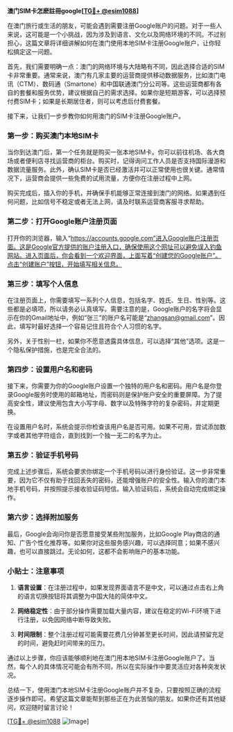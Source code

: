 **澳门SIM卡怎麽註冊google[[TG💪+ @esim1088](https://t.me/s/esim1088)]**

在澳门旅行或生活的朋友，可能会遇到需要注册Google账户的问题。对于一些人来说，这可能是一个小挑战，因为涉及到语言、文化以及网络环境的不同。不过别担心，这篇文章将详细讲解如何在澳门使用本地SIM卡注册Google账户，让你轻松搞定这一问题。

首先，我们需要明确一点：澳门的网络环境与大陆略有不同，因此选择合适的SIM卡非常重要。通常来说，澳门有几家主要的运营商提供移动数据服务，比如澳门电讯（CTM）、数码通（Smartone）和中国联通澳门分公司等。这些运营商都有各自的套餐和服务优势，建议根据自己的需求选择。如果你是短期游客，可以选择预付费SIM卡；如果是长期居住者，则可以考虑后付费套餐。

接下来，让我们一步步教你如何用澳门的SIM卡注册Google账户。

### 第一步：购买澳门本地SIM卡

当你到达澳门后，第一个任务就是购买一张本地SIM卡。你可以前往机场、各大商场或者便利店寻找运营商的柜台。购买时，记得询问工作人员是否支持国际漫游和数据流量服务。此外，确认SIM卡是否已经激活并可以正常使用也很关键。通常情况下，运营商会提供一些免费的试用流量，方便你在注册过程中上网。

购买完成后，插入你的手机，并确保手机能够正常连接到澳门的网络。如果遇到任何问题，比如信号不稳定或者无法上网，请及时联系运营商客服寻求帮助。

### 第二步：打开Google账户注册页面

打开你的浏览器，输入“https://accounts.google.com”进入Google账户注册页面。这是Google官方提供的账户注册入口，确保使用这个网址可以避免误入钓鱼网站。进入页面后，你会看到一个欢迎界面，上面写着“创建您的Google账户”。点击“创建账户”按钮，开始填写相关信息。

### 第三步：填写个人信息

在注册页面上，你需要填写一系列个人信息，包括名字、姓氏、生日、性别等。这些都是必填项，所以请务必认真填写。需要注意的是，Google账户的名字将会显示在你的Gmail地址中，例如“张三”的账户名可能是“zhangsan@gmail.com”。因此，填写时最好选择一个容易记住且符合个人习惯的名字。

另外，关于性别一栏，如果你不愿意透露具体信息，可以选择“其他”选项。这是一个隐私保护措施，也是完全合法的。

### 第四步：设置用户名和密码

接下来，你需要为你的Google账户设置一个独特的用户名和密码。用户名是你登录Google服务时使用的邮箱地址，而密码则是保护账户安全的重要屏障。为了提高安全性，建议使用包含大小写字母、数字以及特殊字符的复杂密码，并定期更换。

在设置用户名时，系统会提示你检查该用户名是否可用。如果不可用，尝试添加数字或者其他字符组合，直到找到一个独一无二的名字为止。

### 第五步：验证手机号码

完成上述步骤后，系统会要求你绑定一个手机号码以进行身份验证。这一步非常重要，因为它不仅有助于找回丢失的密码，还能增强账户的安全性。输入你的澳门本地手机号码，并按照提示接收验证码短信。输入验证码后，系统会自动完成绑定操作。

### 第六步：选择附加服务

最后，Google会询问你是否愿意接受某些附加服务，比如Google Play商店的通知、广告个性化推荐等。如果你对这些服务感兴趣，可以选择同意；如果不感兴趣，也可以直接跳过。无论如何，这都不会影响账户的基本功能。

### 小贴士：注意事项

1. **语言设置**：在注册过程中，如果发现界面语言不是中文，可以通过点击右上角的语言切换按钮将其调整为中国大陆的简体中文。
   
2. **网络稳定性**：由于部分操作需要加载大量内容，建议在稳定的Wi-Fi环境下进行注册，以免因网络中断导致失败。

3. **时间限制**：整个注册过程可能需要花费几分钟甚至更长时间，因此请预留充足的时间，避免赶时间带来的压力。

通过以上步骤，你应该能够顺利地在澳门用本地SIM卡注册Google账户了。当然，每个人的具体情况可能会有所不同，所以在实际操作中要灵活应对各种突发状况。

总结一下，使用澳门本地SIM卡注册Google账户并不复杂，只要按照正确的流程逐步操作即可。希望这篇文章能帮到那些正在为此苦恼的朋友。如果你还有其他疑问，欢迎随时留言讨论！

[[TG💪+ @esim1088](https://t.me/s/esim1088) ![Image](https://i.postimg.cc/4NQfJmqS/Snipaste-2025-05-13-00-14-12.png)]